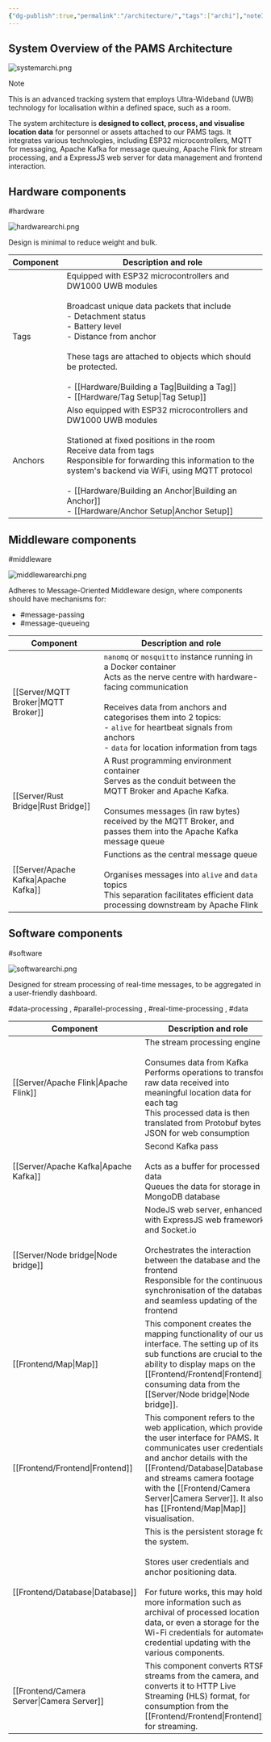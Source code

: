 ```yaml
---
{"dg-publish":true,"permalink":"/architecture/","tags":["archi"],"noteIcon":""}
---
```


## System Overview of the PAMS Architecture 

![systemarchi.png](/img/user/Attachments/archi/systemarchi.png)

> [!note]
> This is an advanced tracking system that employs Ultra-Wideband (UWB) technology for localisation within a defined space, such as a room. 

The system architecture is **designed to collect, process, and visualise location data** for personnel or assets attached to our PAMS tags. It integrates various technologies, including ESP32 microcontrollers, MQTT for messaging, Apache Kafka for message queuing, Apache Flink for stream processing, and a ExpressJS web server for data management and frontend interaction.

## Hardware components

#hardware 

![hardwarearchi.png](/img/user/Attachments/archi/hardwarearchi.png)

Design is minimal to reduce weight and bulk.

| Component | Description and role                                                                                                                                                                                                                                                                                        |
| --------- | ----------------------------------------------------------------------------------------------------------------------------------------------------------------------------------------------------------------------------------------------------------------------------------------------------------- |
| Tags      | Equipped with ESP32 microcontrollers and DW1000 UWB modules<br><br>Broadcast unique data packets that include<br>  - Detachment status<br>  - Battery level<br>  - Distance from anchor<br><br>These tags are attached to objects which should be protected.<br><br>- [[Hardware/Building a Tag\|Building a Tag]]<br>- [[Hardware/Tag Setup\|Tag Setup]] |
| Anchors   | Also equipped with ESP32 microcontrollers and DW1000 UWB modules<br><br>Stationed at fixed positions in the room<br>Receive data from tags<br>Responsible for forwarding this information to the system's backend via WiFi, using MQTT protocol<br><br>- [[Hardware/Building an Anchor\|Building an Anchor]]<br>- [[Hardware/Anchor Setup\|Anchor Setup]]       |

## Middleware components

#middleware 

![middlewarearchi.png](/img/user/Attachments/archi/middlewarearchi.png)

Adheres to Message-Oriented Middleware design, where components should have mechanisms for:

- #message-passing 
- #message-queueing

| Component        | Description and role                                                                                                                                                                                                                                                                               |
| ---------------- | -------------------------------------------------------------------------------------------------------------------------------------------------------------------------------------------------------------------------------------------------------------------------------------------------- |
| [[Server/MQTT Broker\|MQTT Broker]]  | `nanomq` or `mosquitto` instance running in a Docker container<br>Acts as the nerve centre with hardware-facing communication<br><br>Receives data from anchors and categorises them into 2 topics:<br>- `alive` for heartbeat signals from anchors<br>- `data` for location information from tags |
| [[Server/Rust Bridge\|Rust Bridge]]  | A Rust programming environment container<br>Serves as the conduit between the MQTT Broker and Apache Kafka.<br><br>Consumes messages (in raw bytes) received by the MQTT Broker, and passes them into the Apache Kafka message queue                                                               |
| [[Server/Apache Kafka\|Apache Kafka]] | Functions as the central message queue<br><br>Organises messages into `alive` and `data` topics<br>This separation facilitates efficient data processing downstream by Apache Flink                                                                                                                |

## Software components

#software 

![softwarearchi.png](/img/user/Attachments/archi/softwarearchi.png)

Designed for stream processing of real-time messages, to be aggregated in a user-friendly dashboard.

#data-processing , #parallel-processing , #real-time-processing , #data 

| Component         | Description and role                                                                                                                                                                                                                                                                                                       |
| ----------------- | -------------------------------------------------------------------------------------------------------------------------------------------------------------------------------------------------------------------------------------------------------------------------------------------------------------------------- |
| [[Server/Apache Flink\|Apache Flink]]  | The stream processing engine<br><br>Consumes data from Kafka<br>Performs operations to transform raw data received into meaningful location data for each tag<br>This processed data is then translated from Protobuf bytes to JSON for web consumption                                                                    |
| [[Server/Apache Kafka\|Apache Kafka]]  | Second Kafka pass<br><br>Acts as a buffer for processed data<br>Queues the data for storage in a MongoDB database                                                                                                                                                                                                          |
| [[Server/Node bridge\|Node bridge]]   | NodeJS web server, enhanced with ExpressJS web framework and Socket.io<br><br>Orchestrates the interaction between the database and the frontend<br>Responsible for the continuous synchronisation of the database and seamless updating of the frontend                                                                   |
| [[Frontend/Map\|Map]]           | This component creates the mapping functionality of our user interface. The setting up of its sub functions are crucial to the ability to display maps on the [[Frontend/Frontend\|Frontend]], consuming data from the [[Server/Node bridge\|Node bridge]].                                                                                                       |
| [[Frontend/Frontend\|Frontend]]      | This component refers to the web application, which provides the user interface for PAMS. It communicates user credentials and anchor details with the [[Frontend/Database\|Database]], and streams camera footage with the [[Frontend/Camera Server\|Camera Server]]. It also has [[Frontend/Map\|Map]] visualisation.                                                             |
| [[Frontend/Database\|Database]]      | This is the persistent storage for the system.<br><br>Stores user credentials and anchor positioning data.<br><br>For future works, this may hold more information such as archival of processed location data, or even a storage for the Wi-Fi credentials for automated credential updating with the various components. |
| [[Frontend/Camera Server\|Camera Server]] | This component converts RTSP streams from the camera, and converts it to HTTP Live Streaming (HLS) format, for consumption from the [[Frontend/Frontend\|Frontend]] for streaming.                                                                                                                                                            |

